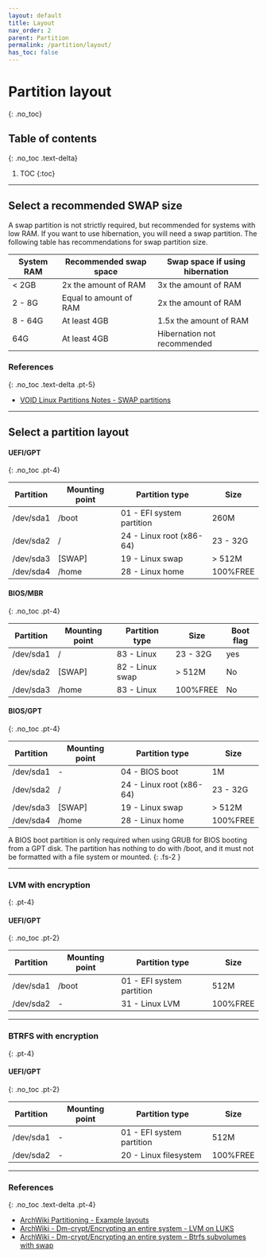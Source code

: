 ```yaml
---
layout: default
title: Layout
nav_order: 2
parent: Partition
permalink: /partition/layout/
has_toc: false
---
```


# Partition layout
{: .no_toc}

## Table of contents
{: .no_toc .text-delta}

1. TOC
{:toc}

---

## Select a recommended SWAP size

A swap partition is not strictly required, but recommended for systems with low RAM. If you want to use hibernation, you will need a swap partition. The following table has recommendations for swap partition size.

| System RAM | Recommended swap space | Swap space if using hibernation |
| ---------- | ---------------------- | ------------------------------- |
| < 2GB      | 2x the amount of RAM   | 3x the amount of RAM            |
| 2 - 8G     | Equal to amount of RAM | 2x the amount of RAM            |
| 8 - 64G    | At least 4GB           | 1.5x the amount of RAM          |
| 64G        | At least 4GB           | Hibernation not recommended     |

### References
{: .no_toc .text-delta .pt-5}

- [VOID Linux Partitions Notes - SWAP partitions](https://docs.voidlinux.org/installation/live-images/partitions.html#swap-partitions)

---

## Select a partition layout

#### UEFI/GPT
{: .no_toc .pt-4}

| Partition | Mounting point | Partition type            | Size     |
| --------- | -------------- | ------------------------- | -------- |
| /dev/sda1 | /boot          | 01 - EFI system partition | 260M     |
| /dev/sda2 | /              | 24 - Linux root (x86-64)  | 23 - 32G |
| /dev/sda3 | [SWAP]         | 19 - Linux swap           | > 512M   |
| /dev/sda4 | /home          | 28 - Linux home           | 100%FREE |

#### BIOS/MBR
{: .no_toc .pt-4}

| Partition | Mounting point | Partition type            | Size     | Boot flag |
| --------- | -------------- | ------------------------- | -------- | --------- |
| /dev/sda1 | /              | 83 - Linux                | 23 - 32G | yes       |
| /dev/sda2 | [SWAP]         | 82 - Linux swap           | > 512M   | No        |
| /dev/sda3 | /home          | 83 - Linux                | 100%FREE | No        |

#### BIOS/GPT
{: .no_toc .pt-4}

| Partition | Mounting point | Partition type            | Size     |
| --------- | -------------- | ------------------------- | -------- |
| /dev/sda1 | -              | 04 - BIOS boot            | 1M       |
| /dev/sda2 | /              | 24 - Linux root (x86-64)  | 23 - 32G |
| /dev/sda3 | [SWAP]         | 19 - Linux swap           | > 512M   |
| /dev/sda4 | /home          | 28 - Linux home           | 100%FREE |

A BIOS boot partition is only required when using GRUB for BIOS booting from a GPT disk. The partition has nothing to do with /boot, and it must not be formatted with a file system or mounted.
{: .fs-2 }

---

### LVM with encryption
{: .pt-4}

#### UEFI/GPT
{: .no_toc .pt-2}

| Partition | Mounting point | Partition type            | Size     |
| --------- | -------------- | ------------------------- | -------- |
| /dev/sda1 | /boot          | 01 - EFI system partition | 512M     |
| /dev/sda2 | -              | 31 - Linux LVM            | 100%FREE |

---

### BTRFS with encryption
{: .pt-4}

#### UEFI/GPT
{: .no_toc .pt-2}

| Partition | Mounting point | Partition type            | Size     |
| --------- | -------------- |-------------------------- | -------- |
| /dev/sda1 | -              | 01 - EFI system partition | 512M     |
| /dev/sda2 | -              | 20 - Linux filesystem     | 100%FREE |

---

### References
{: .no_toc .text-delta .pt-4}

- [ArchWiki Partitioning - Example layouts](https://wiki.archlinux.org/index.php/Partitioning#Example_layouts)
- [ArchWiki - Dm-crypt/Encrypting an entire system - LVM on LUKS](https://wiki.archlinux.org/index.php/Dm-crypt/Encrypting_an_entire_system#LVM_on_LUKS)
- [ArchWiki - Dm-crypt/Encrypting an entire system - Btrfs subvolumes with swap](https://wiki.archlinux.org/index.php/Dm-crypt/Encrypting_an_entire_system#Btrfs_subvolumes_with_swap)
